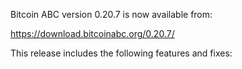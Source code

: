 Bitcoin ABC version 0.20.7 is now available from:

  <https://download.bitcoinabc.org/0.20.7/>

This release includes the following features and fixes:
